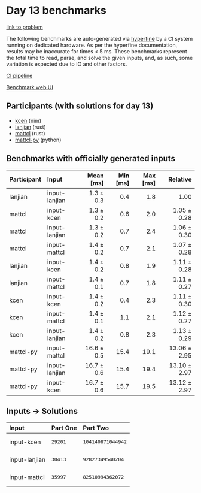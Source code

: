# Day 13 benchmarks

[link to problem](https://adventofcode.com/2024/day/13)

The following benchmarks are auto-generated via
[hyperfine](https://github.com/sharkdp/hyperfine) by a CI system running on
dedicated hardware. As per the hyperfine documentation, results may be
inaccurate for times < 5 ms. These benchmarks represent the total time to read,
parse, and solve the given inputs, and, as such, some variation is expected due
to IO and other factors.

[CI pipeline](http://ci.papercode.net:8080/teams/main/pipelines/aoc2024)

[Benchmark web UI](https://aoc.ancalagon.black)


## Participants (with solutions for day 13)

- [kcen](https://github.com/kcen/aoc2024) (nim)
- [lanjian](https://github.com/lanjian/aoc-2024) (rust)
- [mattcl](https://github.com/mattcl/aoc2024) (rust)
- [mattcl-py](https://github.com/mattcl/aoc2024-py) (python)


## Benchmarks with officially generated inputs

| Participant | Input | Mean [ms] | Min [ms] | Max [ms] | Relative |
|:---|:---|---:|---:|---:|---:|
| lanjian | input-lanjian | 1.3 ± 0.3 | 0.4 | 1.8 | 1.00 |
| mattcl | input-kcen | 1.3 ± 0.2 | 0.6 | 2.0 | 1.05 ± 0.28 |
| mattcl | input-lanjian | 1.3 ± 0.2 | 0.7 | 2.4 | 1.06 ± 0.30 |
| mattcl | input-mattcl | 1.4 ± 0.2 | 0.7 | 2.1 | 1.07 ± 0.28 |
| lanjian | input-kcen | 1.4 ± 0.2 | 0.8 | 1.9 | 1.11 ± 0.28 |
| lanjian | input-mattcl | 1.4 ± 0.1 | 0.7 | 1.8 | 1.11 ± 0.27 |
| kcen | input-kcen | 1.4 ± 0.2 | 0.4 | 2.3 | 1.11 ± 0.30 |
| kcen | input-mattcl | 1.4 ± 0.1 | 1.1 | 2.1 | 1.12 ± 0.27 |
| kcen | input-lanjian | 1.4 ± 0.2 | 0.8 | 2.3 | 1.13 ± 0.29 |
| mattcl-py | input-mattcl | 16.6 ± 0.5 | 15.4 | 19.1 | 13.06 ± 2.95 |
| mattcl-py | input-lanjian | 16.7 ± 0.6 | 15.4 | 19.4 | 13.10 ± 2.97 |
| mattcl-py | input-kcen | 16.7 ± 0.6 | 15.7 | 19.5 | 13.12 ± 2.97 |


## Inputs -> Solutions

| Input | Part One | Part Two |
|:---|:---|:---|
|input-kcen|<pre>29201</pre>|<pre>104140871044942</pre>|
|input-lanjian|<pre>30413</pre>|<pre>92827349540204</pre>|
|input-mattcl|<pre>35997</pre>|<pre>82510994362072</pre>|
